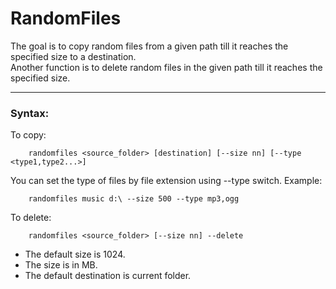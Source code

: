 # RandomFiles

The goal is to copy random files from a given path till it reaches the specified size to a destination.  
Another function is to delete random files in the given path till it reaches the specified size.  


---  


### Syntax:

To copy:
```
    randomfiles <source_folder> [destination] [--size nn] [--type <type1,type2...>]
```  
You can set the type of files by file extension using --type switch.
Example:
```
    randomfiles music d:\ --size 500 --type mp3,ogg
```



To delete:
```
    randomfiles <source_folder> [--size nn] --delete
```

* The default size is 1024.
* The size is in MB.
* The default destination is current folder.
